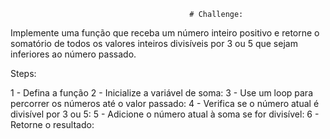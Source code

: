                                             # Challenge:
Implemente uma função que receba um número inteiro positivo e retorne o somatório de todos os valores inteiros divisíveis por 3 ou 5 que sejam inferiores ao número passado.

Steps:

1 - Defina a função 
2 - Inicialize a variável de soma:
3 - Use um loop para percorrer os números até o valor passado:
4 - Verifica se o número atual é divisível por 3 ou 5:
5 - Adicione o número atual à soma se for divisível:
6 - Retorne o resultado:
